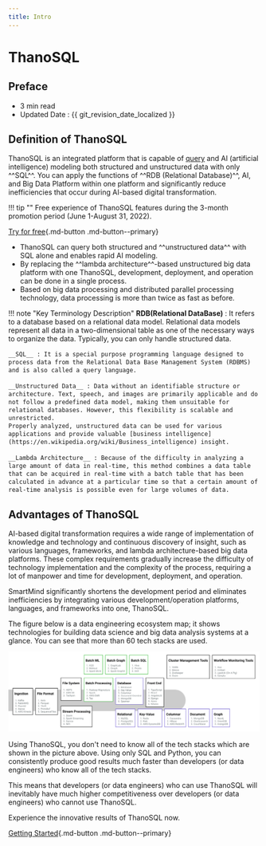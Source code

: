 ```yaml
---
title: Intro
---
```


# **ThanoSQL**

## Preface

- 3 min read
- Updated Date : {{ git_revision_date_localized }}

## **Definition of ThanoSQL**

ThanoSQL is an integrated platform that is capable of [query](https://en.wikipedia.org/wiki/Query) and AI (artificial intelligence) modeling both structured and unstructured data with only ^^SQL^^. You can apply the functions of ^^RDB (Relational Database)^^, AI, and Big Data Platform within one platform and significantly reduce inefficiencies that occur during AI-based digital transformation.

!!! tip ""
    Free experience of ThanoSQL features during the 3-month promotion period (June 1-August 31, 2022).

[Try for free](https://www.thanosql.ai/en){.md-button .md-button--primary}

- ThanoSQL can query both structured and ^^unstructured data^^ with SQL alone and enables rapid AI modeling.
- By replacing the ^^lambda architecture^^-based unstructured big data platform with one ThanoSQL, development, deployment, and operation can be done in a single process.
- Based on big data processing and distributed parallel processing technology, data processing is more than twice as fast as before.

!!! note "Key Terminology Description"
    **RDB(Relational DataBase)** : It refers to a database based on a relational data model. Relational data models represent all data in a two-dimensional table as one of the necessary ways to organize the data. Typically, you can only handle structured data.<br>

    __SQL__ : It is a special purpose programming language designed to process data from the Relational Data Base Management System (RDBMS) and is also called a query language.

    __Unstructured Data__ : Data without an identifiable structure or architecture. Text, speech, and images are primarily applicable and do not follow a predefined data model, making them unsuitable for relational databases. However, this flexibility is scalable and unrestricted.
    Properly analyzed, unstructured data can be used for various applications and provide valuable [business intelligence](https://en.wikipedia.org/wiki/Business_intelligence) insight.

    __Lambda Architecture__ : Because of the difficulty in analyzing a large amount of data in real-time, this method combines a data table that can be acquired in real-time with a batch table that has been calculated in advance at a particular time so that a certain amount of real-time analysis is possible even for large volumes of data.

## **Advantages of ThanoSQL**

AI-based digital transformation requires a wide range of implementation of knowledge and technology and continuous discovery of insight, such as various languages, frameworks, and lambda architecture-based big data platforms. These complex requirements gradually increase the difficulty of technology implementation and the complexity of the process, requiring a lot of manpower and time for development, deployment, and operation.

SmartMind significantly shortens the development period and eliminates inefficiencies by integrating various development/operation platforms, languages, and frameworks into one, ThanoSQL.

The figure below is a data engineering ecosystem map; it shows technologies for building data science and big data analysis systems at a glance. You can see that more than 60 tech stacks are used.

<a href = "img/index/img1.png">
    <img src = "img/index/img1.png"></img>
</a>

Using ThanoSQL, you don't need to know all of the tech stacks which are shown in the picture above. Using only SQL and Python, you can consistently produce good results much faster than developers (or data engineers) who know all of the tech stacks.

This means that developers (or data engineers) who can use ThanoSQL will inevitably have much higher competitiveness over developers (or data engineers) who cannot use ThanoSQL.

Experience the innovative results of ThanoSQL now.

[Getting Started](https://www.thanosql.ai/en){.md-button .md-button--primary}
